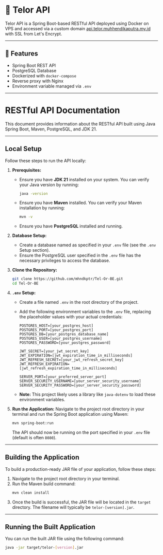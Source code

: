 # 🥚 Telor API

Telor API is a Spring Boot-based RESTful API deployed using Docker on VPS and accessed via a custom domain [api.telor.muhhendikaputra.my.id](https://api.telor.muhhendikaputra.my.id) with SSL from Let's Encrypt.

---

## 🚀 Features

- Spring Boot REST API
- PostgreSQL Database
- Dockerized with `docker-compose`
- Reverse proxy with Nginx
- Environment variable managed via `.env`

---

# RESTful API Documentation

This document provides information about the RESTful API built using Java Spring Boot, Maven, PostgreSQL, and JDK 21.

---

## Local Setup

Follow these steps to run the API locally:

1.  **Prerequisites:**

    - Ensure you have **JDK 21** installed on your system. You can verify your Java version by running:
      ```bash
      java -version
      ```
    - Ensure you have **Maven** installed. You can verify your Maven installation by running:
      ```bash
      mvn -v
      ```
    - Ensure you have **PostgreSQL** installed and running.

2.  **Database Setup:**

    - Create a database named as specified in your `.env` file (see the `.env` Setup section).
    - Ensure the PostgreSQL user specified in the `.env` file has the necessary privileges to access the database.

3.  **Clone the Repository:**

    ```bash
    git clone https://github.com/mhndkptr/Tel-Or-BE.git
    cd Tel-Or-BE
    ```

4.  **`.env` Setup:**

    - Create a file named `.env` in the root directory of the project.
    - Add the following environment variables to the `.env` file, replacing the placeholder values with your actual credentials:

      ```
      POSTGRES_HOST=[your_postgres_host]
      POSTGRES_PORT=[your_postgres_port]
      POSTGRES_DB=[your_postgres_database_name]
      POSTGRES_USER=[your_postgres_username]
      POSTGRES_PASSWORD=[your_postgres_password]

      JWT_SECRET=[your_jwt_secret_key]
      JWT_EXPIRATION=[jwt_expiration_time_in_milliseconds]
      JWT_REFRESH_SECRET=[your_jwt_refresh_secret_key]
      JWT_REFRESH_EXPIRATION=[jwt_refresh_expiration_time_in_milliseconds]

      SERVER_PORT=[your_preferred_server_port]
      SERVER_SECURITY_USERNAME=[your_server_security_username]
      SERVER_SECURITY_PASSWORD=[your_server_security_password]
      ```

    - **Note:** This project likely uses a library like `java-dotenv` to load these environment variables.

5.  **Run the Application:**
    Navigate to the project root directory in your terminal and run the Spring Boot application using Maven:
    ```bash
    mvn spring-boot:run
    ```
    The API should now be running on the port specified in your `.env` file (default is often `8080`).

---

## Building the Application

To build a production-ready JAR file of your application, follow these steps:

1.  Navigate to the project root directory in your terminal.
2.  Run the Maven build command:
    ```bash
    mvn clean install
    ```
3.  Once the build is successful, the JAR file will be located in the `target` directory. The filename will typically be `telor-[version].jar`.

---

## Running the Built Application

You can run the built JAR file using the following command:

```bash
java -jar target/telor-[version].jar
```
